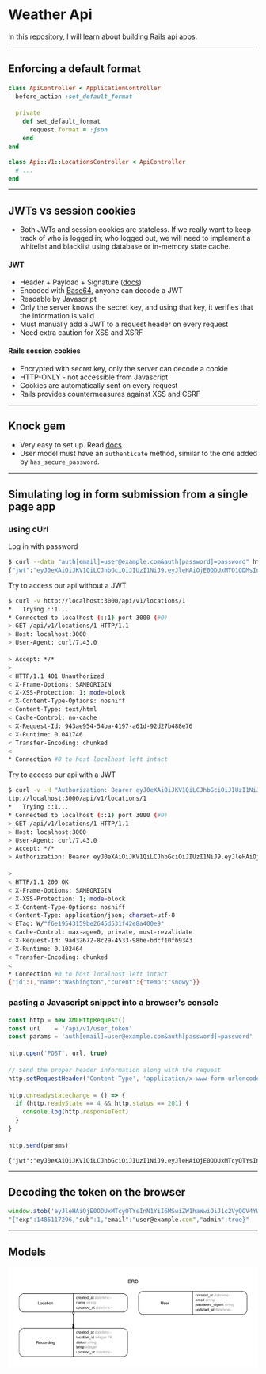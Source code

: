 # Weather Api

In this repository, I will learn about building Rails api apps.

---

## Enforcing a default format

```rb
class ApiController < ApplicationController
  before_action :set_default_format

  private
    def set_default_format
      request.format = :json
    end
end
```

```rb
class Api::V1::LocationsController < ApiController
  # ...
end
```

---

## JWTs vs session cookies
- Both JWTs and session cookies are stateless. If we really want to keep track of
who is logged in; who logged out, we will need to implement a whitelist and blacklist
using database or in-memory state cache.

#### JWT
- Header + Payload + Signature ([docs](https://jwt.io/))
- Encoded with [Base64](https://www.base64decode.org/), anyone can decode a JWT
- Readable by Javascript
- Only the server knows the secret key, and using that key, it verifies that the information is valid
- Must manually add a JWT to a request header on every request
- Need extra caution for XSS and XSRF

#### Rails session cookies
- Encrypted with secret key, only the server can decode a cookie
- HTTP-ONLY - not accessible from Javascript
- Cookies are automatically sent on every request
- Rails provides countermeasures against XSS and CSRF

---

## Knock gem
- Very easy to set up. Read [docs](https://github.com/nsarno/knock).
- User model must have an `authenticate` method, similar to the one added by `has_secure_password`.

---

## Simulating log in form submission from a single page app

### using cUrl

Log in with password

```bash
$ curl --data "auth[email]=user@example.com&auth[password]=password" http://localhost:3000/api/v1/user_token
{"jwt":"eyJ0eXAiOiJKV1QiLCJhbGciOiJIUzI1NiJ9.eyJleHAiOjE0ODUxMTQ1ODMsInN1YiI6MX0.RRkN-X3EGUHhMM3wTfvWujupnmNwXxP9k3bma5SkBYw"}
```

Try to access our api without a JWT

```bash
$ curl -v http://localhost:3000/api/v1/locations/1
*   Trying ::1...
* Connected to localhost (::1) port 3000 (#0)
> GET /api/v1/locations/1 HTTP/1.1
> Host: localhost:3000
> User-Agent: curl/7.43.0

> Accept: */*
>
< HTTP/1.1 401 Unauthorized
< X-Frame-Options: SAMEORIGIN
< X-XSS-Protection: 1; mode=block
< X-Content-Type-Options: nosniff
< Content-Type: text/html
< Cache-Control: no-cache
< X-Request-Id: 943ae954-54ba-4197-a61d-92d27b488e76
< X-Runtime: 0.041746
< Transfer-Encoding: chunked
<
* Connection #0 to host localhost left intact
```

Try to access our api with a JWT

```bash
$ curl -v -H "Authorization: Bearer eyJ0eXAiOiJKV1QiLCJhbGciOiJIUzI1NiJ9.eyJleHAiOjE0ODUxMTQ1ODMsInN1YiI6MX0.RRkN-X3EGUHhMM3wTfvWujupnmNwXxP9k3bma5SkBYw" h
ttp://localhost:3000/api/v1/locations/1
*   Trying ::1...
* Connected to localhost (::1) port 3000 (#0)
> GET /api/v1/locations/1 HTTP/1.1
> Host: localhost:3000
> User-Agent: curl/7.43.0
> Accept: */*
> Authorization: Bearer eyJ0eXAiOiJKV1QiLCJhbGciOiJIUzI1NiJ9.eyJleHAiOjE0ODUxMTQ1ODMsInN1YiI6MX0.RRkN-X3EGUHhMM3wTfvWujupnmNwXxP9k3bma5SkBYw

>
< HTTP/1.1 200 OK
< X-Frame-Options: SAMEORIGIN
< X-XSS-Protection: 1; mode=block
< X-Content-Type-Options: nosniff
< Content-Type: application/json; charset=utf-8
< ETag: W/"f6e19543159be2645d531f42e8a400e9"
< Cache-Control: max-age=0, private, must-revalidate
< X-Request-Id: 9ad32672-8c29-4533-98be-bdcf10fb9343
< X-Runtime: 0.102464
< Transfer-Encoding: chunked
<
* Connection #0 to host localhost left intact
{"id":1,"name":"Washington","curent":{"temp":"snowy"}}
```

### pasting a Javascript snippet into a browser's console

```js
const http = new XMLHttpRequest()
const url    = '/api/v1/user_token'
const params = 'auth[email]=user@example.com&auth[password]=password'

http.open('POST', url, true)

// Send the proper header information along with the request
http.setRequestHeader('Content-Type', 'application/x-www-form-urlencoded')

http.onreadystatechange = () => {
  if (http.readyState == 4 && http.status == 201) {
    console.log(http.responseText)
  }
}

http.send(params)
```

```
{"jwt":"eyJ0eXAiOiJKV1QiLCJhbGciOiJIUzI1NiJ9.eyJleHAiOjE0ODUxMTcyOTYsInN1YiI6MSwiZW1haWwiOiJ1c2VyQGV4YW1wbGUuY29tIiwiYWRtaW4iOnRydWV9.mIj6ni4a2o_6rItFYWgEmCFG6wKBMsgpyVcpP1VxDWs"}
```

---

## Decoding the token on the browser

```js
window.atob('eyJleHAiOjE0ODUxMTcyOTYsInN1YiI6MSwiZW1haWwiOiJ1c2VyQGV4YW1wbGUuY29tIiwiYWRtaW4iOnRydWV9')
"{"exp":1485117296,"sub":1,"email":"user@example.com","admin":true}"
```

---

## Models

![](erd/erd.jpg)
